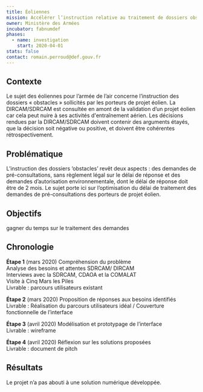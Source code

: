 ```yaml
---
title: Éoliennes
mission: Accélérer l’instruction relative au traitement de dossiers obstacles pour l’Armée de l’air
owner: Ministère des Armées
incubator: fabnumdef
phases:
  - name: investigation
    start: 2020-04-01
stats: false
contact: romain.perroud@def.gouv.fr
---
```


## Contexte
Le sujet des éoliennes pour l’armée de l’air concerne l’instruction des dossiers « obstacles » sollicités par les porteurs de projet éolien. La DIRCAM/SDRCAM est consultée en amont de la validation d’un projet éolien car cela peut nuire à ses activités d'entraînement aérien. Les décisions rendues par la DIRCAM/SDRCAM doivent contenir des arguments étayés, que la décision soit négative ou positive, et doivent être cohérentes rétrospectivement.

## Problématique  
L’instruction des dossiers ‘obstacles’ revêt deux aspects : des demandes de pré-consultations, sans règlement légal sur le délai de réponse et des demandes d’autorisation environnementale, dont le délai de réponse doit être de 2 mois.  Le sujet porte ici sur l’optimisation du délai de traitement des demandes de pré-consultations des porteurs de projet éolien.

## Objectifs
gagner du temps sur le traitement des demandes

## Chronologie

__Étape 1__ (mars 2020) Compréhension du problème  
Analyse des besoins et attentes SDRCAM/ DIRCAM   
Interviews avec la SDRCAM, CDAOA et la COMALAT   
Visite à Cinq Mars les Piles    
Livrable : parcours utilisateurs existant

__Étape 2__ (mars 2020) Proposition de réponses aux besoins identifiés    
Livrable : Réalisation du parcours utilisateurs idéal  /
Couverture fonctionnelle de l’interface

__Étape 3__ (avril 2020) Modélisation et prototypage de l’interface    
Livrable : wireframe

__Étape 4__ (avril 2020) Réflexion sur les solutions proposées   
Livrable : document de pitch

## Résultats
Le projet n’a pas abouti à une solution numérique développée.
